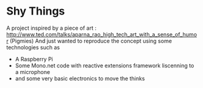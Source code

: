 # Shy Things

A project inspired by a piece of art : http://www.ted.com/talks/aparna_rao_high_tech_art_with_a_sense_of_humor (Pigmies)
And just wanted to reproduce the concept using some technologies such as 
- A Raspberry Pi
- Some Mono.net code with reactive extensions framework liscenning to a microphone
- and some very basic electronics to move the thinks


